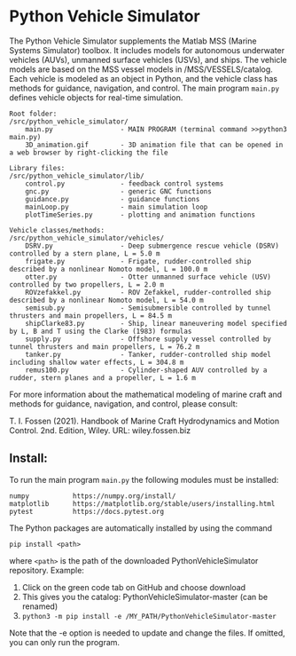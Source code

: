 # Python Vehicle Simulator

The Python Vehicle Simulator supplements the Matlab MSS (Marine Systems Simulator) toolbox. It includes models for autonomous underwater vehicles (AUVs), unmanned surface vehicles (USVs), and ships. The vehicle models are based on the MSS vessel models in /MSS/VESSELS/catalog. Each vehicle is modeled as an object in Python, and the vehicle class has methods for guidance, navigation, and control. The main program ```main.py``` defines vehicle objects for real-time simulation. 

    Root folder:
    /src/python_vehicle_simulator/ 
        main.py                 - MAIN PROGRAM (terminal command >>python3 main.py)
        3D_animation.gif        - 3D animation file that can be opened in a web browser by right-clicking the file   
        
    Library files:
    /src/python_vehicle_simulator/lib/         
        control.py              - feedback control systems
        gnc.py                  - generic GNC functions
        guidance.py             - guidance functions        
        mainLoop.py             - main simulation loop
        plotTimeSeries.py       - plotting and animation functions

    Vehicle classes/methods: 
    /src/python_vehicle_simulator/vehicles/              
        DSRV.py                 - Deep submergence rescue vehicle (DSRV) controlled by a stern plane, L = 5.0 m
        frigate.py              - Frigate, rudder-controlled ship described by a nonlinear Nomoto model, L = 100.0 m
        otter.py                - Otter unmanned surface vehicle (USV) controlled by two propellers, L = 2.0 m
        ROVzefakkel.py          - ROV Zefakkel, rudder-controlled ship described by a nonlinear Nomoto model, L = 54.0 m
        semisub.py              - Semisubmersible controlled by tunnel thrusters and main propellers, L = 84.5 m
        shipClarke83.py         - Ship, linear maneuvering model specified by L, B and T using the Clarke (1983) formulas
        supply.py               - Offshore supply vessel controlled by tunnel thrusters and main propellers, L = 76.2 m
        tanker.py               - Tanker, rudder-controlled ship model including shallow water effects, L = 304.8 m
        remus100.py             - Cylinder-shaped AUV controlled by a rudder, stern planes and a propeller, L = 1.6 m        
        
For more information about the mathematical modeling of marine craft and methods for guidance, navigation, and control, please consult:

T. I. Fossen (2021). Handbook of Marine Craft Hydrodynamics and Motion Control. 2nd. Edition, Wiley. 
URL: wiley.fossen.biz

## Install:
To run the main program ```main.py``` the following modules must be installed:

    numpy           https://numpy.org/install/
    matplotlib      https://matplotlib.org/stable/users/installing.html
    pytest          https://docs.pytest.org

The Python packages are automatically installed by using the command

```pip install <path>```

where ```<path>``` is the path of the downloaded PythonVehicleSimulator repository. Example:

1. Click on the green code tab on GitHub and choose download
2. This gives you the catalog: PythonVehicleSimulator-master (can be renamed)
3. ```python3 -m pip install -e /MY_PATH/PythonVehicleSimulator-master```

Note that the -e option is needed to update and change the files. If omitted, you can only run the program.
